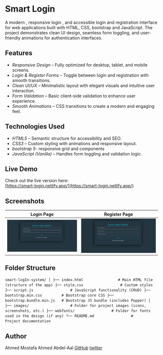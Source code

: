 # Smart Login

A modern , responsive login , and accessible login and registration interface for web applications built with HTML, CSS, bootstrap and JavaScript. The project demonstrates clean UI design, seamless form toggling, and user-friendly animations for authentication interfaces.

## Features

- _Responsive Design_ – Fully optimized for desktop, tablet, and mobile screens.
- _Login & Register Forms_ – Toggle between login and registration with smooth transitions.
- _Clean UI/UX_ – Minimalistic layout with elegant visuals and intuitive user interaction.
- _Form Validation_ – Basic client-side validation to enhance user experience.
- _Smooth Animations_ – CSS transitions to create a modern and engaging feel.

## Technologies Used

- _HTML5_ – Semantic structure for accessibility and SEO.
- _CSS3_ – Custom styling with animations and responsive layout.
- _bootstrap 5_- responsive grid and components
- _JavaScript (Vanilla)_ – Handles form toggling and validation logic.

## Live Demo

Check out the live version here:  
[https://smart-login.netlify.app/](https://smart-login.netlify.app/)

## Screenshots

| Login Page                                                         | Register Page                                                         |
| ------------------------------------------------------------------ | --------------------------------------------------------------------- |
| ![Login Screenshot](./images/Screenshot%202025-04-19%20190009.png) | ![Register Screenshot](./images/Screenshot%202025-04-19%20190047.png) |

## Folder Structure

`smart-logIn-system/
│
├── index.html                # Main HTML file (structure of the app)
├── style.css                 # Custom styles
├── script.js                 # JavaScript functionality (CRUD)
├── bootstrap.min.css         # Bootstrap core CSS
├── bootstrap.bundle.min.js   # Bootstrap JS bundle (includes Popper)
│
├── images/                   # Folder for project images (icons, screenshots, etc.)
├── webfonts/                 # Folder for fonts used in the design (if any)
└── README.md                 # Project documentation`




## Author

Ahmed Mostafa Ahmed Abdel-Aal
[GitHub](https://github.com/ahmedmostafa-io)
[twitter](https://x.com/AhmedMostafa_io)
```
